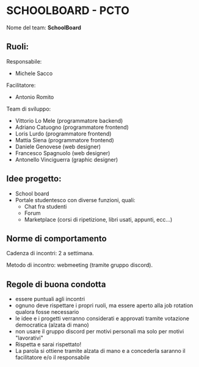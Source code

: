 # SCHOOLBOARD - PCTO

Nome del team: **SchoolBoard**

## Ruoli:
Responsabile:
- Michele Sacco  

Facilitatore:
- Antonio Romito   

Team di sviluppo:
- Vittorio Lo Mele (programmatore backend)
- Adriano Catuogno (programmatore frontend)
- Loris Lurdo (programmatore frontend)
- Mattia Siena (programmatore frontend)
- Daniele Genovese (web designer)
- Francesco Spagnuolo (web designer)
- Antonello Vinciguerra (graphic designer)

## Idee progetto:
- School board
- Portale studentesco con diverse funzioni, quali:
  - Chat fra studenti
  - Forum
  - Marketplace (corsi di ripetizione, libri usati, appunti, ecc…)
 
## Norme di comportamento 
Cadenza di incontri: 2 a settimana.

Metodo di incontro: webmeeting (tramite gruppo discord).

## Regole di buona condotta
- essere puntuali agli incontri
- ognuno deve rispettare i propri ruoli, ma essere aperto alla job rotation
qualora fosse necessario
- le idee e i progetti verranno considerati e approvati tramite votazione
democratica (alzata di mano)
- non usare il gruppo discord per motivi personali ma solo per motivi
"lavorativi"
- Rispetta e sarai rispettato!
- La parola si ottiene tramite alzata di mano e a concederla saranno il
facilitatore e/o il responsabile
